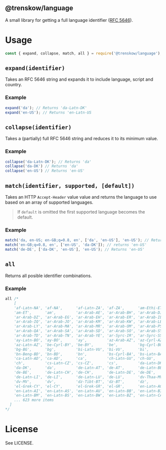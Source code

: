 @trenskow/language
----

A small library for getting a full language identifier ([RFC 5646](https://tools.ietf.org/html/rfc5646)).

# Usage

```javascript
const { expand, collapse, match, all } = require('@trenskow/language');
```

## `expand(identifier)`

Takes an RFC 5646 string and expands it to include language, script and country.

### Example

```javascript
expand('da'); // Returns 'da-Latn-DK'
expand('en-US'); // Returns 'en-Latn-US
```

## `collapse(identifier)`

Takes a (partially) full RFC 5646 string and reduces it to its minimum value.

### Example

```javascript
collapse('da-Latn-DK'); // Returns 'da'
collapse('da-DK') // Returns 'da'
collapse('en-US') // Returns 'en-US'
```

## `match(identifier, supported, [default])`

Takes an HTTP `Accept-Header` value value and returns the language to use based on an array of supported languages.

> If `default` is omitted the first supported language becomes the default.

### Example

```javascript
match('da, en-US; en-GB;q=0.8, en', ['da', 'en-US'], 'en-US'); // Returns 'da'
match('en-GB;q=0.8, en', ['en-US', 'da-DK']); // returns 'en-US'
match('de-DE', ['da-DK', 'en-US'], 'en-US'); // Returns 'en-US'
```

## `all`

Returns all posible identifier combinations.

### Example

```javascript
all /*
	[
    'af-Latn-NA', 'af-NA',      'af-Latn-ZA', 'af-ZA',      'am-Ethi-ET',
    'am-ET',      'am',         'ar-Arab-AE', 'ar-Arab-BH', 'ar-Arab-DJ',
    'ar-Arab-DZ', 'ar-Arab-EG', 'ar-Arab-EH', 'ar-Arab-ER', 'ar-Arab-IL',
    'ar-Arab-IQ', 'ar-Arab-JO', 'ar-Arab-KM', 'ar-Arab-KW', 'ar-Arab-LB',
    'ar-Arab-LY', 'ar-Arab-MA', 'ar-Arab-MR', 'ar-Arab-OM', 'ar-Arab-PS',
    'ar-Arab-QA', 'ar-Arab-SA', 'ar-Arab-SD', 'ar-Arab-SO', 'ar-Arab-SY',
    'ar-Arab-TD', 'ar-Arab-TN', 'ar-Arab-YE', 'ar-Syrc-IR', 'ar-Syrc-SS',
    'ay-Latn-BO', 'ay-BO',      'ay',         'az-Arab-AZ', 'az-Cyrl-AZ',
    'az-Latn-AZ', 'be-Cyrl-BY', 'be-BY',      'be',         'bg-Cyrl-BG',
    'bg-BG',      'bg',         'bi-Latn-VU', 'bi-VU',      'bi',
    'bn-Beng-BD', 'bn-BD',      'bn',         'bs-Cyrl-BA', 'bs-Latn-BA',
    'ca-Latn-AD', 'ca-AD',      'ca',         'ch-Latn-GU', 'ch-GU',
    'ch',         'cs-Latn-CZ', 'cs-CZ',      'cs',         'da-Latn-DK',
    'da-DK',      'da',         'de-Latn-AT', 'de-AT',      'de-Latn-BE',
    'de-BE',      'de-Latn-CH', 'de-CH',      'de-Latn-DE', 'de-DE',
    'de-Latn-LI', 'de-LI',      'de-Latn-LU', 'de-LU',      'dv-Thaa-MV',
    'dv-MV',      'dv',         'dz-Tibt-BT', 'dz-BT',      'dz',
    'el-Grek-CY', 'el-CY',      'el-Grek-GR', 'el-GR',      'en-Latn-AG',
    'en-Latn-AI', 'en-Latn-AS', 'en-Latn-AU', 'en-Latn-BB', 'en-Latn-BI',
    'en-Latn-BM', 'en-Latn-BS', 'en-Latn-BW', 'en-Latn-BZ', 'en-Latn-CA',
    ... 623 more items
  ]
*/
```

# License

See LICENSE.
